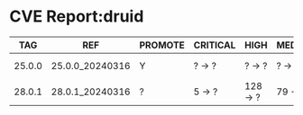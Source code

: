 # CVE Report:druid
|  TAG   |       REF       | PROMOTE | CRITICAL |   HIGH   | MEDIUM  |   LOW   | UNKNOWN |
|--------|-----------------|---------|----------|----------|---------|---------|---------|
| 25.0.0 | 25.0.0_20240316 | Y       | ? -> ?   | ? -> ?   | ? -> ?  | ? -> ?  | ? -> ?  |
| 28.0.1 | 28.0.1_20240316 | ?       | 5 -> ?   | 128 -> ? | 79 -> ? | 30 -> ? | 0 -> ?  |
